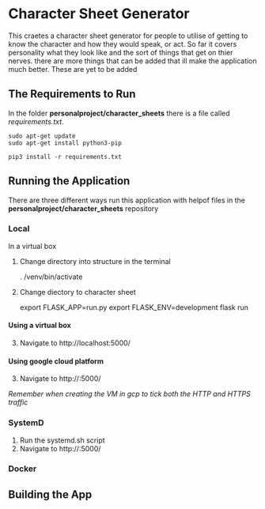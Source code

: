 # Character Sheet Generator
This craetes a character sheet generator for people to utilise of getting to know the character and how they would speak, or act. So far it covers personality what they look like and the sort of things that get on thier nerves. there are more things that can be added that ill make the application much better. These are yet to be added

## The Requirements to Run
In the folder **personalproject/character_sheets** there is a file called *requirements.txt*.

    sudo apt-get update
    sudo apt-get install python3-pip
    
    pip3 install -r requirements.txt

## Running the Application
There are three different ways run this application with helpof files in the **personalproject/character_sheets** repository 


### Local 
In a virtual box 
1. Change directory into structure in the terminal
    
    . /venv/bin/activate
    
2. Change diectory to character sheet

    export FLASK_APP=run.py
    export FLASK_ENV=development
    flask run
   
#### Using a virtual box
    
3. Navigate to http://localhost:5000/

#### Using google cloud platform 

3. Navigate to http://<External IP address>:5000/  
    
*Remember when creating the VM in gcp to tick both the HTTP and HTTPS traffic*

### SystemD
1. Run the systemd.sh script 
2. Navigate to http://<External IP address>:5000/  
    
### Docker

## Building the App

